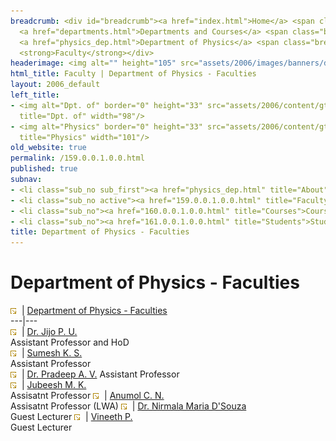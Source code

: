 ```yaml
---
breadcrumb: <div id="breadcrumb"><a href="index.html">Home</a> <span class="breadcrumb_spacer">&gt;</span>
  <a href="departments.html">Departments and Courses</a> <span class="breadcrumb_spacer">&gt;</span>
  <a href="physics_dep.html">Department of Physics</a> <span class="breadcrumb_spacer">&gt;</span>
  <strong>Faculty</strong></div>
headerimage: <img alt="" height="105" src="assets/2006/images/banners/departments.jpg" width="472"/>
html_title: Faculty | Department of Physics - Faculties
layout: 2006_default
left_title:
- <img alt="Dpt. of" border="0" height="33" src="assets/2006/content/gt/fcb6421c7c62628408190d4ca84029e5.png"
  title="Dpt. of" width="98"/>
- <img alt="Physics" border="0" height="33" src="assets/2006/content/gt/933b814c3a9012afa0723dc0ed417e7a.png"
  title="Physics" width="101"/>
old_website: true
permalink: /159.0.0.1.0.0.html
published: true
subnav:
- <li class="sub_no sub_first"><a href="physics_dep.html" title="About">About</a></li>
- <li class="sub_no active"><a href="159.0.0.1.0.0.html" title="Faculty">Faculty</a></li>
- <li class="sub_no"><a href="160.0.0.1.0.0.html" title="Courses">Courses</a></li>
- <li class="sub_no"><a href="161.0.0.1.0.0.html" title="Students">Students</a></li>
title: Department of Physics - Faculties
---
```


# Department of Physics - Faculties

![](assets/2006/img/article/intlink_1.gif)![](assets/2006/img/leer.gif) | [Department of Physics -
Faculties](department-of-physics-faculties.html)  
---|---  
![](assets/2006/img/article/intlink_1.gif)![](assets/2006/img/leer.gif) | [Dr. Jijo P. U.](jijo.html)  
Assistant Professor and HoD  
![](assets/2006/img/article/intlink_1.gif)![](assets/2006/img/leer.gif) | [Sumesh K. S.]()  
Assistant Professor  
![](assets/2006/img/article/intlink_1.gif)![](assets/2006/img/leer.gif) | [Dr. Pradeep A. V.]()
Assistant Professor  
![](assets/2006/img/article/intlink_1.gif)![](assets/2006/img/leer.gif) | [Jubeesh M. K.]()  
Assisatnt Professor
![](assets/2006/img/article/intlink_1.gif)![](assets/2006/img/leer.gif) | [Anumol C. N.]()  
Assisatnt Professor (LWA)
![](assets/2006/img/article/intlink_1.gif)![](assets/2006/img/leer.gif) | [Dr. Nirmala Maria D'Souza]()  
Guest Lecturer
![](assets/2006/img/article/intlink_1.gif)![](assets/2006/img/leer.gif) | [Vineeth P.]()  
Guest Lecturer 